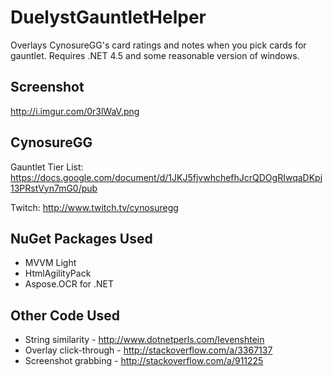 # DuelystGauntletHelper
Overlays CynosureGG's card ratings and notes when you pick cards for gauntlet. Requires .NET 4.5 and some reasonable version of windows.

## Screenshot ##
http://i.imgur.com/0r3lWaV.png

## CynosureGG ##
Gauntlet Tier List: https://docs.google.com/document/d/1JKJ5fjvwhchefhJcrQDOgRIwqaDKpj13PRstVyn7mG0/pub

Twitch: http://www.twitch.tv/cynosuregg

## NuGet Packages Used ##
- MVVM Light
- HtmlAgilityPack
- Aspose.OCR for .NET

## Other Code Used ##
- String similarity - http://www.dotnetperls.com/levenshtein
- Overlay click-through - http://stackoverflow.com/a/3367137
- Screenshot grabbing - http://stackoverflow.com/a/911225